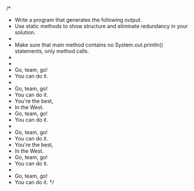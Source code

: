 /*
* Write a  program that generates the following output. 
* Use static methods to show structure and eliminate redundancy in your solution.
* 
* Make sure that main method contains no System.out.println() statements, only method calls.
* 
*  
* Go, team, go!
* You can do it.
* 
* Go, team, go!
* You can do it.
* You're the best,
* In the West.
* Go, team, go!
* You can do it.
* 
* Go, team, go!
* You can do it.
* You're the best,
* In the West.
* Go, team, go!
* You can do it.
* 
* Go, team, go!
* You can do it.
*/